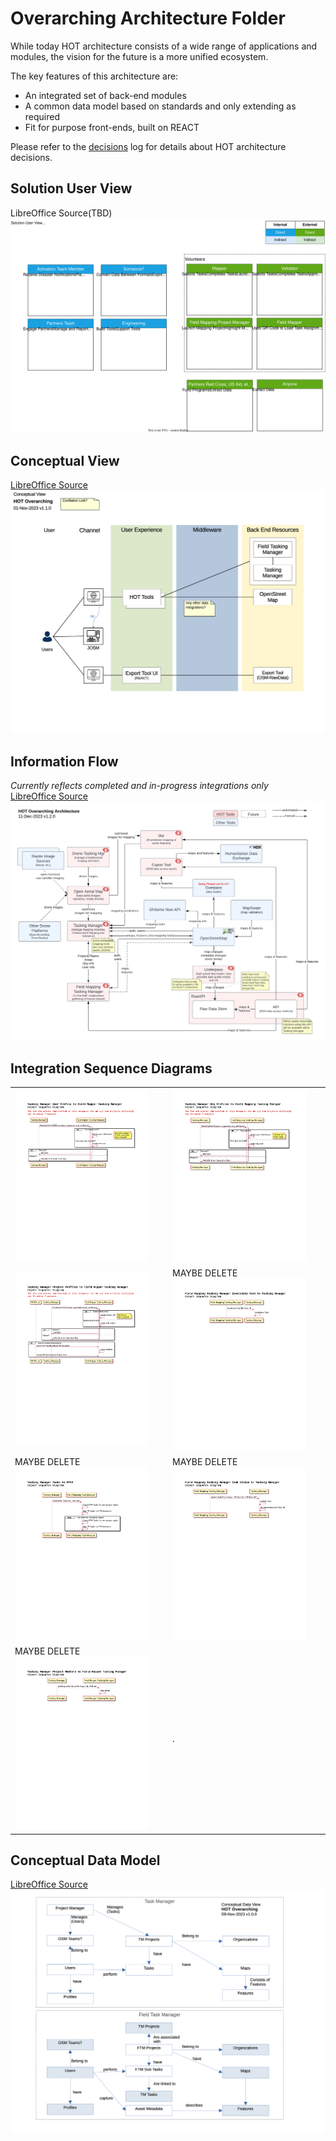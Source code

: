 # Overarching Architecture Folder
While today HOT architecture consists of a wide range of applications and modules, the vision for the future is a more unified ecosystem. 

The key features of this architecture are:
* An integrated set of back-end modules
* A common data model based on standards and only extending as required
* Fit for purpose front-ends, built on REACT

Please refer to the [decisions](/decisions) log for details about HOT architecture decisions.

## Solution User View
LibreOffice Source(TBD)<br/>
![Solution User View](HOT_SolutionUser.drawio.svg)

## Conceptual View
[LibreOffice Source](Overarching%20Diagrams%20-%20Conceptual.odg)<br/>
![Conceptual View](Overarching%20Diagrams%20-%20Conceptual.png)

## Information Flow
*Currently reflects completed and in-progress integrations only*<br/>
[LibreOffice Source](Overarching%20Diagrams%20-%20Info%20Flow.odg)<br/>
![Information Flow Diagram](HOT%20Architecture%20Information%20Flow.png)

## Integration Sequence Diagrams

|  |  |
|--|--|
| <img src="OSDs/Overarching%20OSD%20-%20TM%20User%20Profiles%20to%20FTM.png" width="90%"/> | <img src="OSDs/Overarching%20OSD%20-%20TM%20Org%20Profiles%20to%20FTM.png" width="90%"/> |
| <img src="OSDs/Overarching%20OSD%20-%20TM%20Projects%20to%20FTM.png" width="90%"/> | MAYBE DELETE<br/><img src="OSDs/Overarching%20OSD%20-%20FTM%20Invalidate%20Task%20to%20TM.png" width="90%"/> |
| MAYBE DELETE<br/><img src="OSDs/Overarching%20OSD%20-%20TM%20Tasks%20to%20FTM.png" width="90%"/> | MAYBE DELETE<br/><img src="OSDs/Overarching%20OSD%20-%20FTM%20Task%20Status%20to%20TM.png" width="90%"/> |
| MAYBE DELETE<br/><img src="OSDs/Overarching%20OSD%20-%20TM%20Project%20Members%20to%20FTM.png" width="90%"/> | . |

## Conceptual Data Model
[LibreOffice Source](Overarching%20Data%20Model.odg)<br/>
![Conceptual Data Model](Overarching%20Data%20Model.png)

